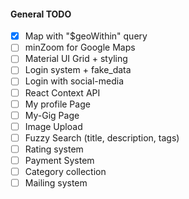 #### General TODO

- [x] Map with "\$geoWithin" query
- [ ] minZoom for Google Maps
- [ ] Material UI Grid + styling
- [ ] Login system + fake_data
- [ ] Login with social-media
- [ ] React Context API
- [ ] My profile Page
- [ ] My-Gig Page
- [ ] Image Upload
- [ ] Fuzzy Search (title, description, tags)
- [ ] Rating system
- [ ] Payment System
- [ ] Category collection
- [ ] Mailing system

